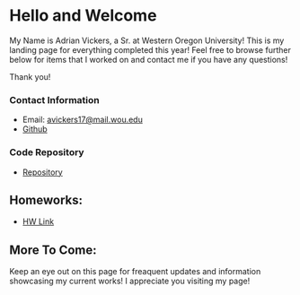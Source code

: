 # Hello and Welcome

My Name is Adrian Vickers, a Sr. at Western Oregon University!  This is my landing page for everything completed this year!  Feel free to browse further below for items that I worked on and contact me if you have any questions!

Thank you! 

### Contact Information
* Email: avickers17@mail.wou.edu
* [Github](https://github.com/avickers17)

### Code Repository
* [Repository](https://github.com/avickers17/avickers17.github.io)

## Homeworks:   
* [HW Link](https://avickers17.github.io/cs460/)

## More To Come:
Keep an eye out on this page for freaquent updates and information showcasing my current works!  I appreciate you visiting my page!


